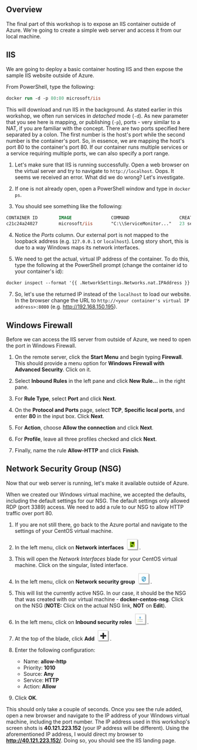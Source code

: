 ## Overview
The final part of this workshop is to expose an IIS container outside of Azure. We're going to create a simple web server and access it from our local machine.

## IIS
We are going to deploy a basic container hosting IIS and then expose the sample IIS website outside of Azure.

From PowerShell, type the following:
```ps
docker run -d -p 80:80 microsoft/iis
```

This will download and run IIS in the background.  As stated earlier in this workshop, we often run services in _detached_ mode (`-d`).  As new parameter that you see here is mapping, or publishing (`-p`), ports  - very similar to a NAT, if you are familiar with the concept. There are two ports specified here separated by a colon.  The first number is the host's port while the second number is the container's port.  So, in essence, we are mapping the host's port 80 to the container's port 80.  If our container runs multiple services or a service requiring multiple ports, we can also specify a port range.

  1. Let's make sure that IIS is running successfully. Open a web browser on the virtual server and try to navigate to `http://localhost`. Oops. It seems we received an error. What did we do wrong? Let's investigate.

  2. If one is not already open, open a PowerShell window and type in `docker ps`.

  3. You should see something like the following:  
  ```ps
  CONTAINER ID        IMAGE               COMMAND                   CREATED             STATUS              PORTS                NAMES
c21c24a24027        microsoft/iis       "C:\\ServiceMonitor..."   23 seconds ago      Up 14 seconds       0.0.0.0:80->80/tcp   kickass_raman
  ```

  4. Notice the _Ports_ column. Our external port is not mapped to the loopback address (e.g. `127.0.0.1` or `localhost`).  Long story short, this is due to a way Windows maps its network interfaces.
  
  5. We need to get the actual, virtual IP address of the container.  To do this, type the following at the PowerShell prompt (change the container id to your container's id):
  ```ps
  docker inspect --format '{{ .NetworkSettings.Networks.nat.IPAddress }}' c21
  ```

   7. So, let's use the returned IP instead of the `localhost` to load our website.  In the browser change the URL to `http://<your container's virtual IP address>:8080` (e.g. http://192.168.150.195).

## Windows Firewall
Before we can access the IIS server from outside of Azure, we need to open the port in Windows Firewall.

  1. On the remote server, click the **Start Menu** and begin typing **Firewall**. This should provide a menu option for **Windows Firewall with Advanced Security**. Click on it.

  2. Select **Inbound Rules** in the left pane and click **New Rule...** in the right pane.

  3. For **Rule Type**, select **Port** and click **Next**.

  4. On the **Protocol and Ports** page, select **TCP**, **Specific local ports**, and enter **80** in the input box. Click **Next**.

  5. For **Action**, choose **Allow the connection** and click **Next**.

  6. For **Profile**, leave all three profiles checked and click **Next**.

  7. Finally, name the rule **Allow-HTTP** and click **Finish**.

## Network Security Group (NSG)
Now that our web server is running, let's make it available outside of Azure.

When we created our Windows virtual machine, we accepted the defaults, including the default settings for our NSG.  The default settings only allowed RDP (port 3389) access. We need to add a rule to our NSG to allow HTTP traffic over port 80.

  1. If you are not still there, go back to the Azure portal and navigate to the settings of your CentOS virtual machine.

  2. In the left menu, click on **Network interfaces** <img src="https://raw.githubusercontent.com/AzureWorkshops/images/master/icons_network_interfaces.jpg" style="display: inline; margin:0px 5px;box-shadow: 2px 2px 2px #999;border:1px solid #ccc;"/>.

  3. This will open the _Network Interfaces_ blade for your CentOS virtual machine. Click on the singular, listed interface.

  4. In the left menu, click on **Network security group** <img src="https://raw.githubusercontent.com/AzureWorkshops/images/master/icons_network_security_group.jpg" style="display: inline; margin:0px 5px;box-shadow: 2px 2px 2px #999;border:1px solid #ccc;"/>.

  5. This will list the currently active NSG.  In our case, it should be the NSG that was created with our virtual machine - **docker-centos-nsg**.  Click on the NSG (**NOTE:** Click on the actual NSG link, **NOT** on **Edit**).

  6. In the left menu, click on **Inbound security roles** <img src="https://raw.githubusercontent.com/AzureWorkshops/images/master/icons_inbound_security_rules.jpg" style="display: inline; margin:0px 5px;box-shadow: 2px 2px 2px #999;border:1px solid #ccc;"/>.

  7. At the top of the blade, click **Add** <img src="https://raw.githubusercontent.com/AzureWorkshops/images/master/icons_add.jpg" style="display: inline; margin:0px 5px;box-shadow: 2px 2px 2px #999;border:1px solid #ccc;"/>.

  8. Enter the following configuration:

      * Name: **allow-http**
      * Priority: **1010**
      * Source: **Any**
      * Service: **HTTP**
      * Action: **Allow**

  9. Click **OK**.

This should only take a couple of seconds.  Once you see the rule added, open a new browser and navigate to the IP address of your Windows virtual machine, including the port number.  The IP address used in this workshop's screen shots is **40.121.223.152** (your IP address will be different).  Using the aforementioned IP address, I would direct my browser to **http://40.121.223.152/**.  Doing so, you should see the IIS landing page.